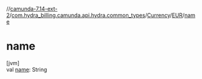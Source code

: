//[camunda-7.14-ext-2](../../../../index.md)/[com.hydra_billing.camunda.api.hydra.common_types](../../index.md)/[Currency](../index.md)/[EUR](index.md)/[name](name.md)

# name

[jvm]\
val [name](name.md): String
